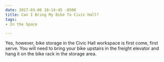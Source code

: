 ```yaml
---
date: 2017-03-06 10:14:45 -0500
title: Can I Bring My Bike To Civic Hall?
tags:
- In the Space

---
```

Yes, however, bike storage in the Civic Hall workspace is first come, first serve. You will need to bring your bike upstairs in the freight elevator and hang it on the bike rack in the storage area.